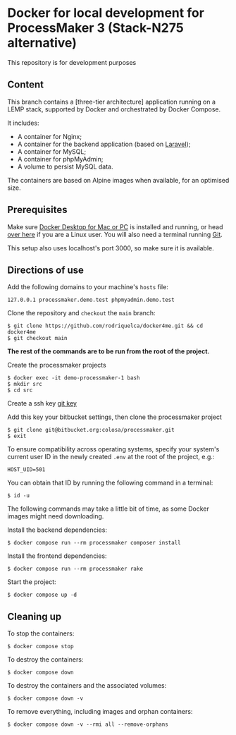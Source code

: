 # Docker for local development for ProcessMaker 3 (Stack-N275 alternative)

This repository is for development purposes

## Content

This branch contains a [three-tier architecture] application running on a LEMP stack, supported by Docker and orchestrated by Docker Compose.

It includes:

* A container for Nginx;
* A container for the backend application (based on [Laravel](https://laravel.com/));
* A container for MySQL;
* A container for phpMyAdmin;
* A volume to persist MySQL data.

The containers are based on Alpine images when available, for an optimised size.

## Prerequisites

Make sure [Docker Desktop for Mac or PC](https://www.docker.com/products/docker-desktop) is installed and running, or head [over here](https://docs.docker.com/install/) if you are a Linux user. You will also need a terminal running [Git](https://git-scm.com/).

This setup also uses localhost's port 3000, so make sure it is available.

## Directions of use

Add the following domains to your machine's `hosts` file:

```
127.0.0.1 processmaker.demo.test phpmyadmin.demo.test
```

Clone the repository and `checkout` the `main` branch:

```
$ git clone https://github.com/rodriquelca/docker4me.git && cd docker4me
$ git checkout main
```

**The rest of the commands are to be run from the root of the project.**

Create the processmaker projects
```
$ docker exec -it demo-processmaker-1 bash
$ mkdir src
$ cd src
```
Create a ssh key [git key](https://docs.github.com/en/authentication/connecting-to-github-with-ssh/generating-a-new-ssh-key-and-adding-it-to-the-ssh-agent)

Add this key your bitbucket settings, then clone the processmaker project
```
$ git clone git@bitbucket.org:colosa/processmaker.git
$ exit
```

To ensure compatibility across operating systems, specify your system's current user ID in the newly created `.env` at the root of the project, e.g.:

```
HOST_UID=501
```

You can obtain that ID by running the following command in a terminal:

```
$ id -u
```

The following commands may take a little bit of time, as some Docker images might need downloading.

Install the backend dependencies:

```
$ docker compose run --rm processmaker composer install
```

Install the frontend dependencies:

```
$ docker compose run --rm processmaker rake
```

Start the project:

``` 
$ docker compose up -d
```




## Cleaning up

To stop the containers:

```
$ docker compose stop
```

To destroy the containers:

```
$ docker compose down
```

To destroy the containers and the associated volumes:

```
$ docker compose down -v
```

To remove everything, including images and orphan containers:

```
$ docker compose down -v --rmi all --remove-orphans
```
